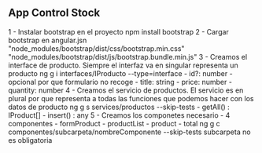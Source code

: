 ## App Control Stock

  1 - Instalar bootstrap en el proyecto
        npm install bootstrap
  2 - Cargar bootstrap en angular.jsn
        "node_modules/bootstrap/dist/css/bootstrap.min.css"
        "node_modules/bootstrap/dist/js/bootstrap.bundle.min.js"
  3 - Creamos el interface de producto. Siempre el interfaz va en singular representa un producto
        ng g i interfaces/IProducto --type=interface
                - id?: number - opcional por que formulario no recoge
                - title: string
                - price: number
                - quantity: number
  4 - Creamos el servicio de productos. El servicio es en plural por que representa a todas las funciones que podemos hacer con los datos de producto
        ng g s services/productos --skip-tests
                 - getAll() : IProduct[]
                 - insert() : any
  5 - Creamos los componetes necesario - 4 componentes
                - formProduct
                - productList
                - product
                - total
            ng g c componentes/subcarpeta/nombreComponente --skip-tests
            subcarpeta no es obligatoria
